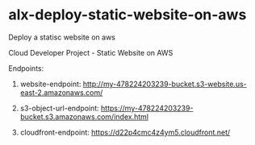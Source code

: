 # alx-deploy-static-website-on-aws
Deploy a statisc website on aws

Cloud Developer Project - Static Website on AWS

Endpoints:

1. website-endpoint:
	http://my-478224203239-bucket.s3-website.us-east-2.amazonaws.com/

2. s3-object-url-endpoint: 
	https://my-478224203239-bucket.s3.amazonaws.com/index.html

3. cloudfront-endpoint: 
	https://d22p4cmc4z4ym5.cloudfront.net/
